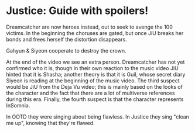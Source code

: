 # Justice: Guide with spoilers!

Dreamcatcher are now heroes instead, out to seek to avenge the 100 victims.
In the beginning the choruses are gated, but once JiU breaks her bonds
and frees herself the distortion disappears.

Gahyun & Siyeon cooperate to destroy the crown.

At the end of the video we see an extra person. Dreamcatcher has not yet
confirmed who it is, though in their own reaction to the music video
JiU hinted that it is Shasha; another theory is that it is Guil,
whose secret diary Siyeon is reading at the beginning of the music video.
The third suspect would be JiU from the Deja Vu video;
this is mainly based on the looks of the character and the fact that
there are a lot of multiverse references during this era.
Finally, the fourth suspect is that the character represents InSomnia.

In OOTD they were singing about being flawless. In Justice they sing
"clean me up", knowing that they're flawed.
